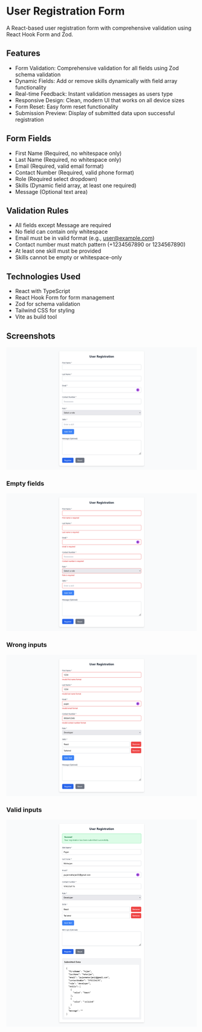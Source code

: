 # User Registration Form
A React-based user registration form with comprehensive validation using React Hook Form and Zod.
## Features
  - Form Validation: Comprehensive validation for all fields using Zod schema validation
  - Dynamic Fields: Add or remove skills dynamically with field array functionality
  - Real-time Feedback: Instant validation messages as users type
  - Responsive Design: Clean, modern UI that works on all device sizes
  - Form Reset: Easy form reset functionality
  - Submission Preview: Display of submitted data upon successful registration

## Form Fields
  - First Name (Required, no whitespace only)
  - Last Name (Required, no whitespace only)
  - Email (Required, valid email format)
  - Contact Number (Required, valid phone format)
  - Role (Required select dropdown)
  - Skills (Dynamic field array, at least one required)
  - Message (Optional text area)

## Validation Rules
  - All fields except Message are required
  - No field can contain only whitespace
  - Email must be in valid format (e.g., user@example.com)
  - Contact number must match pattern (+1234567890 or 1234567890)
  - At least one skill must be provided
  - Skills cannot be empty or whitespace-only

## Technologies Used
  - React with TypeScript
  - React Hook Form for form management
  - Zod for schema validation
  - Tailwind CSS for styling
  - Vite as build tool

## Screenshots

![alt text](image.png)

### Empty fields
![alt text](image-1.png)

### Wrong inputs
![alt text](image-2.png)

### Valid inputs
![alt text](image-3.png)